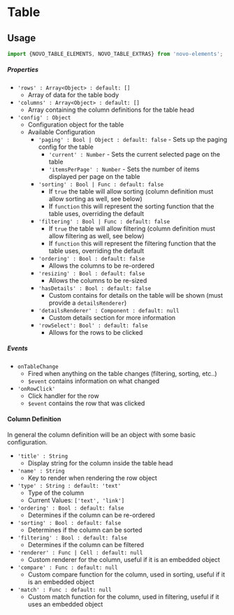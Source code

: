# Table

## Usage
```javascript
import {NOVO_TABLE_ELEMENTS, NOVO_TABLE_EXTRAS} from 'novo-elements';
```

##### Properties
- `'rows' : Array<Object> : default: []`
    * Array of data for the table body
- `'columns' : Array<Object> : default: []`
    * Array containing the column definitions for the table head
- `'config' : Object`
    * Configuration object for the table
    * Available Configuration
        * `'paging' : Bool | Object : default: false` - Sets up the paging config for the table
            * `'current' : Number` - Sets the current selected page on the table
            * `'itemsPerPage' : Number` - Sets the number of items displayed per page on the table
        * `'sorting' : Bool | Func : default: false`
            * If `true` the table will allow sorting (column definition must allow sorting as well, see below)
            * If `function` this will represent the sorting function that the table uses, overriding the default
        * `'filtering' : Bool | Func : default: false`
            * If `true` the table will allow filtering (column definition must allow filtering as well, see below)
            * If `function` this will represent the filtering function that the table uses, overriding the default
        * `'ordering' : Bool : default: false`
            * Allows the columns to be re-ordered
        * `'resizing' : Bool : default: false`
            * Allows the columns to be re-sized
        * `'hasDetails' : Bool : default: false`
            * Custom contains for details on the table will be shown (must provide a `detailsRenderer`)
        * `'detailsRenderer' : Component : default: null`
            * Custom details section for more information
        * `'rowSelect': Bool' : default: false`
            * Allows for the rows to be clicked

##### Events
- ``onTableChange``
    * Fired when anything on the table changes (filtering, sorting, etc..)
    * `$event` contains information on what changed
- `'onRowClick'`
    * Click handler for the row
    * `$event` contains the row that was clicked

#### Column Definition
In general the column definition will be an object with some basic configuration.

- `'title' : String`
    * Display string for the column inside the table head
- `'name' : String`
    * Key to render when rendering the row object
- `'type' : String : default: 'text'`
    * Type of the column
    * Current Values: `['text', 'link']`
- `'ordering' : Bool : default: false`
    * Determines if the column can be re-ordered
- `'sorting' : Bool : default: false`
    * Determines if the column can be sorted
- `'filtering' : Bool : default: false`
    * Determines if the column can be filtered
- `'renderer' : Func | Cell : default: null`
    * Custom renderer for the column, useful if it is an embedded object
- `'compare' : Func : default: null`
    * Custom compare function for the column, used in sorting, useful if it is an embedded object
- `'match' : Func : default: null`
    * Custom match function for the column, used in filtering, useful if it uses an embedded object
